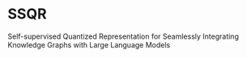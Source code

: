 # SSQR
Self-supervised Quantized Representation for Seamlessly Integrating Knowledge Graphs with Large Language Models

